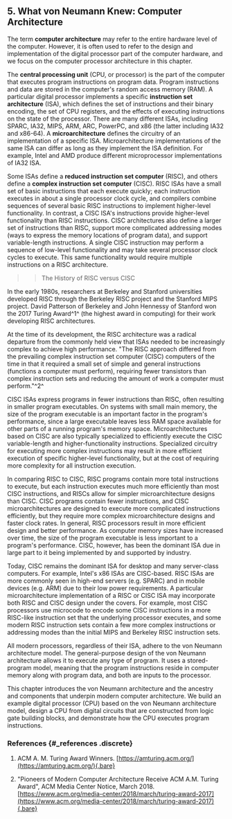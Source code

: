 ## 5. What von Neumann Knew: Computer Architecture 

The term **computer architecture** may refer to the entire hardware
level of the computer. However, it is often used to refer to the design
and implementation of the digital processor part of the computer
hardware, and we focus on the computer processor architecture in this
chapter.


The **central processing unit** (CPU, or processor) is the part of the
computer that executes program instructions on program data. Program
instructions and data are stored in the computer's random access memory
(RAM). A particular digital processor implements a specific
**instruction set architecture** (ISA), which defines the set of
instructions and their binary encoding, the set of CPU registers, and
the effects of executing instructions on the state of the processor.
There are many different ISAs, including SPARC, IA32, MIPS, ARM, ARC,
PowerPC, and x86 (the latter including IA32 and x86-64). A
**microarchitecture** defines the circuitry of an implementation of a
specific ISA. Microarchitecture implementations of the same ISA can
differ as long as they implement the ISA definition. For example, Intel
and AMD produce different microprocessor implementations of IA32 ISA.


Some ISAs define a **reduced instruction set computer** (RISC), and
others define a **complex instruction set computer** (CISC). RISC ISAs
have a small set of basic instructions that each execute quickly; each
instruction executes in about a single processor clock cycle, and
compilers combine sequences of several basic RISC instructions to
implement higher-level functionality. In contrast, a CISC ISA's
instructions provide higher-level functionality than RISC instructions.
CISC architectures also define a larger set of instructions than RISC,
support more complicated addressing modes (ways to express the memory
locations of program data), and support variable-length instructions. A
single CISC instruction may perform a sequence of low-level
functionality and may take several processor clock cycles to execute.
This same functionality would require multiple instructions on a RISC
architecture.


>> The History of RISC versus CISC


In the early 1980s, researchers at Berkeley and Stanford universities
developed RISC through the Berkeley RISC project and the Stanford MIPS
project. David Patterson of Berkeley and John Hennessy of Stanford won
the 2017 Turing Award^1^ (the highest award in computing) for their work
developing RISC architectures.


At the time of its development, the RISC architecture was a radical
departure from the commonly held view that ISAs needed to be
increasingly complex to achieve high performance. \"The RISC approach
differed from the prevailing complex instruction set computer (CISC)
computers of the time in that it required a small set of simple and
general instructions (functions a computer must perform), requiring
fewer transistors than complex instruction sets and reducing the amount
of work a computer must perform.\"^2^


CISC ISAs express programs in fewer instructions than RISC, often
resulting in smaller program executables. On systems with small main
memory, the size of the program executable is an important factor in the
program's performance, since a large executable leaves less RAM space
available for other parts of a running program's memory space.
Microarchitectures based on CISC are also typically specialized to
efficiently execute the CISC variable-length and higher-functionality
instructions. Specialized circuitry for executing more complex
instructions may result in more efficient execution of specific
higher-level functionality, but at the cost of requiring more complexity
for all instruction execution.


In comparing RISC to CISC, RISC programs contain more total instructions
to execute, but each instruction executes much more efficiently than
most CISC instructions, and RISCs allow for simpler microarchitecture
designs than CISC. CISC programs contain fewer instructions, and CISC
microarchitectures are designed to execute more complicated instructions
efficiently, but they require more complex microarchitecture designs and
faster clock rates. In general, RISC processors result in more efficient
design and better performance. As computer memory sizes have increased
over time, the size of the program executable is less important to a
program's performance. CISC, however, has been the dominant ISA due in
large part to it being implemented by and supported by industry.


Today, CISC remains the dominant ISA for desktop and many server-class
computers. For example, Intel's x86 ISAs are CISC-based. RISC ISAs are
more commonly seen in high-end servers (e.g. SPARC) and in mobile
devices (e.g. ARM) due to their low power requirements. A particular
microarchitecture implementation of a RISC or CISC ISA may incorporate
both RISC and CISC design under the covers. For example, most CISC
processors use microcode to encode some CISC instructions in a more
RISC-like instruction set that the underlying processor executes, and
some modern RISC instruction sets contain a few more complex
instructions or addressing modes than the initial MIPS and Berkeley RISC
instruction sets.


All modern processors, regardless of their ISA, adhere to the von
Neumann architecture model. The general-purpose design of the von
Neumann architecture allows it to execute any type of program. It uses a
stored-program model, meaning that the program instructions reside in
computer memory along with program data, and both are inputs to the
processor.


This chapter introduces the von Neumann architecture and the ancestry
and components that underpin modern computer architecture. We build an
example digital processor (CPU) based on the von Neumann architecture
model, design a CPU from digital circuits that are constructed from
logic gate building blocks, and demonstrate how the CPU executes program
instructions.


### References {#_references .discrete}


1.  ACM A. M. Turing Award Winners.
    [https://amturing.acm.org/](https://amturing.acm.org/){.bare}

2.  \"Pioneers of Modern Computer Architecture Receive ACM A.M. Turing
    Award\", ACM Media Center Notice, March 2018.
    [https://www.acm.org/media-center/2018/march/turing-award-2017](https://www.acm.org/media-center/2018/march/turing-award-2017){.bare}





